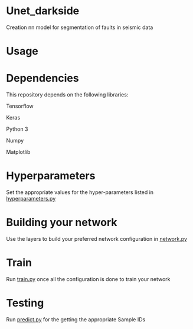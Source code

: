 # Unet_darkside
Creation nn model for segmentation of faults in seismic data

# **Usage**
# Dependencies
This repository depends on the following libraries:

Tensorflow

Keras

Python 3

Numpy

Matplotlib

# Hyperparameters
Set the appropriate values for the hyper-parameters listed in [hyperparameters.py](https://github.com/AlexBorealis/Unet_darkside/blob/master/hyperparameters.py)

# Building your network
Use the layers to build your preferred network configuration in [network.py](https://github.com/AlexBorealis/Unet_darkside/blob/master/network.py)

# Train
Run [train.py](https://github.com/AlexBorealis/Unet_darkside/blob/master/train.py) once all the configuration is done to train your network

# Testing
Run [predict.py](https://github.com/AlexBorealis/Unet_darkside/blob/master/predict.py) for the getting the appropriate Sample IDs
